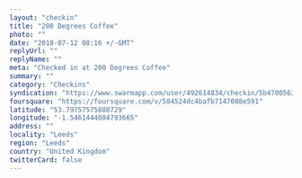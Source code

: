 ```yaml
---
layout: "checkin"
title: "200 Degrees Coffee"
photo: ""
date: "2018-07-12 08:16 +/-GMT"
replyUrl: ""
replyName: ""
meta: "Checked in at 200 Degrees Coffee"
summary: ""
category: "Checkins"
syndication: "https://www.swarmapp.com/user/492614834/checkin/5b470056340a58002ca19cdf"
foursquare: "https://foursquare.com/v/584524dc4bafb7147088e591"
latitude: "53.79757575888729"
longitude: "-1.5461444084793665"
address: ""
locality: "Leeds"
region: "Leeds"
country: "United Kingdom"
twitterCard: false
---
```


